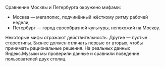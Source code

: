 Сравнение Москвы и Петербурга окружено мифами:  
- Москва — мегаполис, подчинённый жёсткому ритму рабочей недели;    
- Петербург — город своеобразной культуры, непохожий на Москву.    

Некоторые мифы отражают действительность. Другие — пустые стереотипы. Бизнес должен отличать первые от вторых, чтобы принимать рациональные решения. На реальных данных Яндекс.Музыки мы проверили данные и сравнили поведение пользователей двух столиц.
